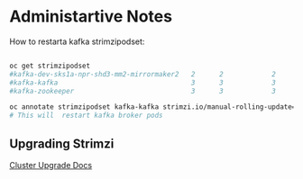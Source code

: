 # Administartive Notes

How to restarta kafka strimzipodset:

```bash

oc get strimzipodset
#kafka-dev-sks1a-npr-shd3-mm2-mirrormaker2   2      2            2              6d19h
#kafka-kafka                                 3      3            3              77d
#kafka-zookeeper                             3      3            3              77d

oc annotate strimzipodset kafka-kafka strimzi.io/manual-rolling-update="true" 
# This will  restart kafka broker pods 
```

## Upgrading Strimzi

[Cluster Upgrade Docs](https://strimzi.io/docs/operators/latest/deploying#con-upgrade-cluster-str)
